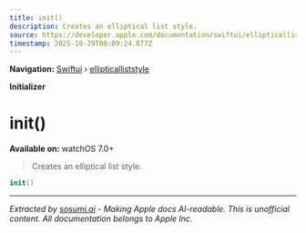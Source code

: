 ```yaml
---
title: init()
description: Creates an elliptical list style.
source: https://developer.apple.com/documentation/swiftui/ellipticalliststyle/init()
timestamp: 2025-10-29T00:09:24.877Z
---
```


**Navigation:** [Swiftui](/documentation/swiftui) › [ellipticalliststyle](/documentation/swiftui/ellipticalliststyle)

**Initializer**

# init()

**Available on:** watchOS 7.0+

> Creates an elliptical list style.

```swift
init()
```

---

*Extracted by [sosumi.ai](https://sosumi.ai) - Making Apple docs AI-readable.*
*This is unofficial content. All documentation belongs to Apple Inc.*

